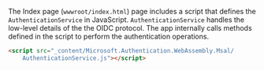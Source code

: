 The Index page (`wwwroot/index.html`) page includes a script that defines the `AuthenticationService` in JavaScript. `AuthenticationService` handles the low-level details of the the OIDC protocol. The app internally calls methods defined in the script to perform the authentication operations.

```html
<script src="_content/Microsoft.Authentication.WebAssembly.Msal/
    AuthenticationService.js"></script>
```
